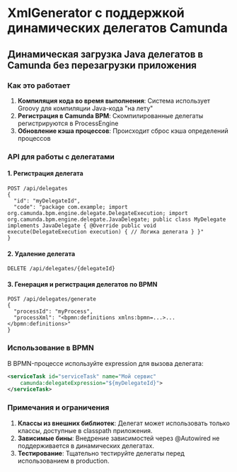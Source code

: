 # XmlGenerator с поддержкой динамических делегатов Camunda

## Динамическая загрузка Java делегатов в Camunda без перезагрузки приложения

### Как это работает

1. **Компиляция кода во время выполнения**: Система использует Groovy для компиляции Java-кода "на лету"
2. **Регистрация в Camunda BPM**: Скомпилированные делегаты регистрируются в ProcessEngine
3. **Обновление кэша процессов**: Происходит сброс кэша определений процессов

### API для работы с делегатами

#### 1. Регистрация делегата

```
POST /api/delegates
{
  "id": "myDelegateId",
  "code": "package com.example; import org.camunda.bpm.engine.delegate.DelegateExecution; import org.camunda.bpm.engine.delegate.JavaDelegate; public class MyDelegate implements JavaDelegate { @Override public void execute(DelegateExecution execution) { // Логика делегата } }"
}
```

#### 2. Удаление делегата

```
DELETE /api/delegates/{delegateId}
```

#### 3. Генерация и регистрация делегатов по BPMN

```
POST /api/delegates/generate
{
  "processId": "myProcess",
  "processXml": "<bpmn:definitions xmlns:bpmn=...>...</bpmn:definitions>"
}
```

### Использование в BPMN

В BPMN-процессе используйте expression для вызова делегата:

```xml
<serviceTask id="serviceTask" name="Мой сервис"
    camunda:delegateExpression="${myDelegateId}">
</serviceTask>
```

### Примечания и ограничения

1. **Классы из внешних библиотек**: Делегат может использовать только классы, доступные в classpath приложения.
2. **Зависимые бины**: Внедрение зависимостей через @Autowired не поддерживается в динамических делегатах.
3. **Тестирование**: Тщательно тестируйте делегаты перед использованием в production. 